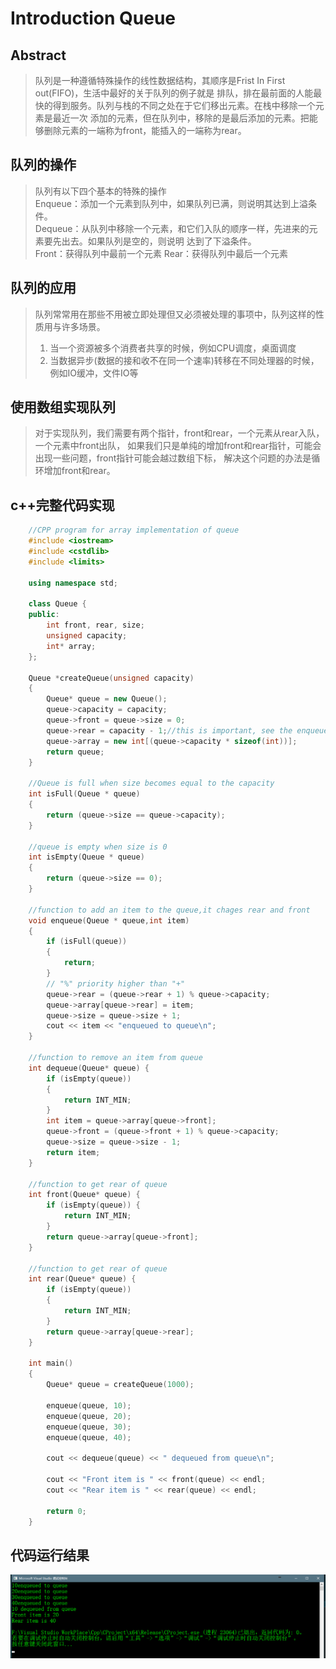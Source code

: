 # Introduction Queue


## Abstract
>队列是一种遵循特殊操作的线性数据结构，其顺序是Frist In First out(FIFO)，生活中最好的关于队列的例子就是
>排队，排在最前面的人能最快的得到服务。队列与栈的不同之处在于它们移出元素。在栈中移除一个元素是最近一次
>添加的元素，但在队列中，移除的是最后添加的元素。把能够删除元素的一端称为front，能插入的一端称为rear。


## 队列的操作
>队列有以下四个基本的特殊的操作  
>Enqueue：添加一个元素到队列中，如果队列已满，则说明其达到上溢条件。  
>Dequeue：从队列中移除一个元素，和它们入队的顺序一样，先进来的元素要先出去。如果队列是空的，则说明
>达到了下溢条件。  
>Front：获得队列中最前一个元素
>Rear：获得队列中最后一个元素

## 队列的应用
>队列常常用在那些不用被立即处理但又必须被处理的事项中，队列这样的性质用与许多场景。
>1. 当一个资源被多个消费者共享的时候，例如CPU调度，桌面调度
>2. 当数据异步(数据的接和收不在同一个速率)转移在不同处理器的时候，例如IO缓冲，文件IO等

## 使用数组实现队列
>对于实现队列，我们需要有两个指针，front和rear，一个元素从rear入队，一个元素中front出队，
>如果我们只是单纯的增加front和rear指针，可能会出现一些问题，front指针可能会越过数组下标，
>解决这个问题的办法是循环增加front和rear。


## c++完整代码实现
```c++
    //CPP program for array implementation of queue
    #include <iostream>
    #include <cstdlib>
    #include <limits>

    using namespace std;

    class Queue {
    public:
    	int front, rear, size;
    	unsigned capacity;
    	int* array;
    };

    Queue *createQueue(unsigned capacity)
    {
    	Queue* queue = new Queue();
    	queue->capacity = capacity;
    	queue->front = queue->size = 0;
    	queue->rear = capacity - 1;//this is important, see the enqueue
    	queue->array = new int[(queue->capacity * sizeof(int))];
    	return queue;
    }

    //Queue is full when size becomes equal to the capacity
    int isFull(Queue * queue)
    {
    	return (queue->size == queue->capacity);
    }

    //queue is empty when size is 0
    int isEmpty(Queue * queue)
    {
    	return (queue->size == 0);
    }

    //function to add an item to the queue,it chages rear and front
    void enqueue(Queue * queue,int item)
    {
    	if (isFull(queue))
    	{
    		return;
    	}
    	// "%" priority higher than "+"
    	queue->rear = (queue->rear + 1) % queue->capacity;
    	queue->array[queue->rear] = item;
    	queue->size = queue->size + 1;
    	cout << item << "enqueued to queue\n";
    }

    //function to remove an item from queue
    int dequeue(Queue* queue) {
    	if (isEmpty(queue))
    	{
    		return INT_MIN;
    	}
    	int item = queue->array[queue->front];
    	queue->front = (queue->front + 1) % queue->capacity;
    	queue->size = queue->size - 1;
    	return item; 
    }

    //function to get rear of queue
    int front(Queue* queue) {
    	if (isEmpty(queue)) {
    		return INT_MIN;
    	}
    	return queue->array[queue->front];
    }

    //function to get rear of queue
    int rear(Queue* queue) {
    	if (isEmpty(queue))
    	{
    		return INT_MIN;
    	}
    	return queue->array[queue->rear];
    }

    int main()
    {
    	Queue* queue = createQueue(1000);

    	enqueue(queue, 10);
    	enqueue(queue, 20);
    	enqueue(queue, 30);
    	enqueue(queue, 40);

    	cout << dequeue(queue) << " dequeued from queue\n";

    	cout << "Front item is " << front(queue) << endl;
    	cout << "Rear item is " << rear(queue) << endl;

    	return 0;
    }
```

## 代码运行结果
![队列效果](_v_images/20190326224324983_3411.png)